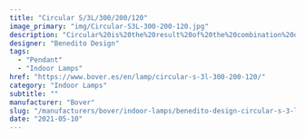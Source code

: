 ```yaml
---
title: "Circular S/3L/300/200/120"
image_primary: "img/Circular-S3L-300-200-120.jpg"
description: "Circular%20is%20the%20result%20of%20the%20combination%20of%20design%20and%20architecture%20to%20create%20lights%20for%20large%20spaces.%20With%20this%20piece%2C%20Benedito%20Design%20accomplishes%20maximum%20expression%20with%20minimum%20materials.%20Circular%20offers%20great%20versatility%20with%20its%20combination%20of%20formats%20and%20finishes.%20Its%20timeless%20yet%20contemporary%20design%20gives%20it%20character%20and%20perfectly%20illuminates%20spaces%20of%20high%20architectural%20value.%0A%0A%0A%0A"
designer: "Benedito Design"
tags: 
  - "Pendant"
  - "Indoor Lamps"
href: "https://www.bover.es/en/lamp/circular-s-3l-300-200-120/"
category: "Indoor Lamps"
subtitle: ""
manufacturer: "Bover"
slug: "/manufacturers/bover/indoor-lamps/benedito-design-circular-s-3-l-300-200-120"
date: "2021-05-10"
---
```

